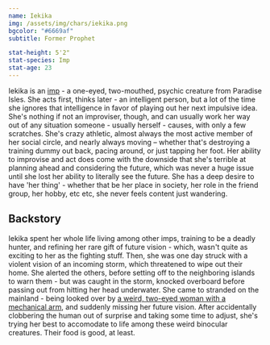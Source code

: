 ```yaml
---
name: Iekika
img: /assets/img/chars/iekika.png
bgcolor: "#6669af"
subtitle: Former Prophet

stat-height: 5'2"
stat-species: Imp
stat-age: 23
---
```

Iekika is an [imp](/characters/imps.html) - a one-eyed, two-mouthed, psychic creature from Paradise Isles. She acts first, thinks later - an intelligent person, but a lot of the time she ignores that intelligence in favor of playing out her next impulsive idea. She's nothing if not an improviser, though, and can usually work her way out of any situation someone - usually herself - causes, with only a few scratches. She's crazy athletic, almost always the most active member of her social circle, and nearly always moving – whether that's destroying a training dummy out back, pacing around, or just tapping her foot. Her ability to improvise and act does come with the downside that she's terrible at planning ahead and considering the future, which was never a huge issue until she lost her ability to literally see the future. She has a deep desire to have 'her thing' - whether that be her place in society, her role in the friend group, her hobby, etc etc, she never feels content just wandering.

## Backstory

Iekika spent her whole life living among other imps, training to be a deadly hunter, and refining her rare gift of future vision - which, wasn't quite as exciting to her as the fighting stuff. Then, she was one day struck with a violent vision of an incoming storm, which threatened to wipe out their home. She alerted the others, before setting off to the neighboring islands to warn them - but was caught in the storm, knocked overboard before passing out from hitting her head underwater. She came to stranded on the mainland - being looked over by [a weird, two-eyed woman with a mechanical arm](/characters/amber.html), and suddenly missing her future vision. After accidentally clobbering the human out of surprise and taking some time to adjust, she's trying her best to accomodate to life among these weird binocular creatures. Their food is good, at least.